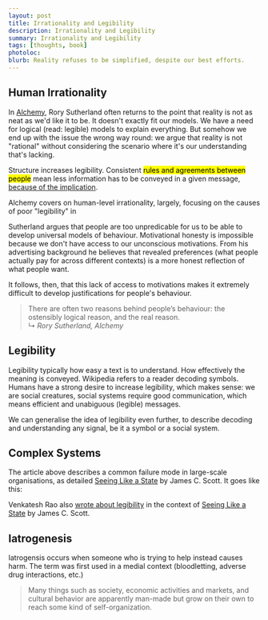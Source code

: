 ```yaml
---
layout: post
title: Irrationality and Legibility
description: Irrationality and Legibility
summary: Irrationality and Legibility
tags: [thoughts, book]
photoloc:
blurb: Reality refuses to be simplified, despite our best efforts. 
---
```


## Human Irrationality 

In [Alchemy](/books/alchemy), Rory Sutherland often returns to the point that reality is not as neat as we'd like it to be. It doesn't exactly fit our models. We have a need for logical (read: legible) models to explain everything. But somehow we end up with the issue the wrong way round: we argue that reality is not "rational" without considering the scenario where it's our understanding that's lacking. 

Structure increases legibility. Consistent <mark>rules and agreements between people</mark> mean less information has to be conveyed in a given message, [because of the implication](https://www.youtube.com/watch?v=-yUafzOXHPE).   

Alchemy covers on human-level irrationality, largely, focusing on the causes of poor "legibility" in

Sutherland argues that people are too unpredicable for us to be able to develop universal models of behaviour. Motivational honesty is impossible because we don't have access to our unconscious motivations. From his advertising background he believes that revealed preferences (what people actually pay for across different contexts) is a more honest reflection of what people want. 

It follows, then, that this lack of access to motivations makes it extremely difficult to develop justifications for people's behaviour. 

> There are often two reasons behind people’s behaviour: the ostensibly logical reason, and the real reason.  
> ↳ *Rory Sutherland, Alchemy*
 
## Legibility

Legibility typically how easy a text is to understand. How effectively the meaning is conveyed. Wikipedia refers to a reader decoding symbols. Humans have a strong desire to increase legibility, which makes sense: we are social creatures, social systems require good communication, which means efficient and unabiguous (legible) messages. 

We can generalise the idea of legibility even further, to describe decoding and understanding any signal, be it a symbol or a social system.

## Complex Systems

The article above describes a common failure mode in large-scale organisations, as detailed [Seeing Like a State](https://openlibrary.org/isbn/0300078153) by James C. Scott. It goes like this:

Venkatesh Rao also [wrote about legibility](https://www.ribbonfarm.com/2010/07/26/a-big-little-idea-called-legibility/) in the context of [Seeing Like a State](https://openlibrary.org/isbn/0300078153) by James C. Scott.

## Iatrogenesis

Iatrogensis occurs when someone who is trying to help instead causes harm. The term was first used in a medial context (bloodletting, adverse drug interactions, etc.)

> Many things such as society, economic activities and markets, and cultural behavior are apparently man-made but grow on their own to reach some kind of self-organization.
